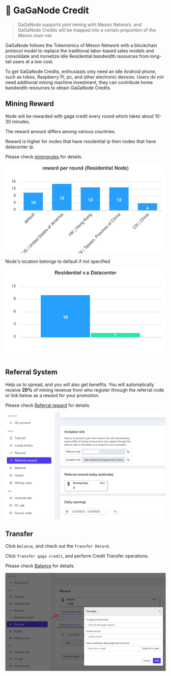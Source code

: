 # 🦆 GaGaNode Credit

>GaGaNode supports joint mining with Meson Network, and GaGaNode Credits will be mapped into a certain proportion of the Meson main net.

GaGaNode follows the Tokenomics of Meson Network with a blockchain protocol model to replace the traditional labor-based sales models and consolidate and monetize idle Residential bandwidth resources from long-tail users at a low cost.

To get GaGaNode Credits, enthusiasts only need an idle Android phone, such as tvbox, Raspberry Pi, pc, and other electronic devices. Users do not need additional mining machine investment, they can contribute home bandwidth resources to obtain GaGaNode Credits.

## Mining Reward

Node will be rewarded with gaga credit every round which takes about 10-30 minutes.

The reward amount differs among various countries.

Reward is higher for nodes that have residential ip then nodes that have datacenter ip.

Please check [miningrules](https://dashboard.gaganode.com/mining_rules) for details.

![](./../images/../src/images/credit/reward-per-round-2.svg)

Node's location belongs to default if not specified

![](./../images/../src/images/credit/residential-datacenter-2.svg)

## Referral System

Help us to spread, and you will also get benefits. You will automatically receive **20%** of mining revenue from who register through the referral code or link below as a reward for your promotion.

Please check [Referral reward](https://dashboard.gaganode.com/referral_reward) for details.

![](./../images/../src/images/credit/referral-system-2.png)

## Transfer

Click `Balance`, and check out the `Transfer Record`.

Click `Transfer gaga credit`, and perform Credit Transfer operations.

Please check [Balance](https://dashboard.gaganode.com/credit_balance) for details.

![](./../images/../src/images/credit/transfer.png)

